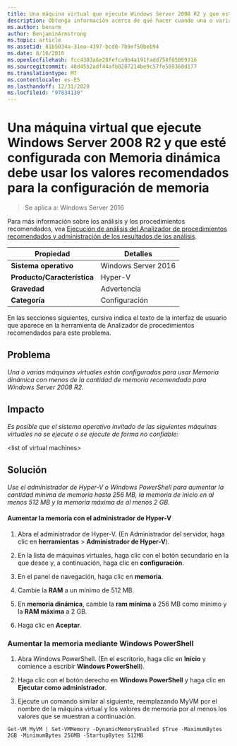 ```yaml
---
title: Una máquina virtual que ejecute Windows Server 2008 R2 y que esté configurada con Memoria dinámica debe usar los valores recomendados para la configuración de memoria
description: Obtenga información acerca de qué hacer cuando una o varias máquinas virtuales están configuradas para usar Memoria dinámica con menos de la cantidad de memoria recomendada para Windows Server 2008 R2.
ms.author: benarm
author: BenjaminArmstrong
ms.topic: article
ms.assetid: 81b5034a-31ea-4397-bcd0-7b9ef50beb94
ms.date: 8/16/2016
ms.openlocfilehash: fcc4303a6e28fefca9b4a191fadd758f65069316
ms.sourcegitcommit: 48d45b2adf44afb0207214be9c57fe589360d177
ms.translationtype: MT
ms.contentlocale: es-ES
ms.lasthandoff: 12/31/2020
ms.locfileid: "97834130"
---
```

# <a name="a-virtual-machine-running-windows-server-2008-r2-and-configured-with-dynamic-memory-should-use-recommended-values-for-memory-settings"></a>Una máquina virtual que ejecute Windows Server 2008 R2 y que esté configurada con Memoria dinámica debe usar los valores recomendados para la configuración de memoria

>Se aplica a: Windows Server 2016

Para más información sobre los análisis y los procedimientos recomendados, vea [Ejecución de análisis del Analizador de procedimientos recomendados y administración de los resultados de los análisis](https://go.microsoft.com/fwlink/p/?LinkID=223177).

|Propiedad|Detalles|
|-|-|
|**Sistema operativo**|Windows Server 2016|
|**Producto/Característica**|Hyper-V|
|**Gravedad**|Advertencia|
|**Categoría**|Configuración|

En las secciones siguientes, cursiva indica el texto de la interfaz de usuario que aparece en la herramienta de Analizador de procedimientos recomendados para este problema.

## <a name="issue"></a>Problema
*Una o varias máquinas virtuales están configuradas para usar Memoria dinámica con menos de la cantidad de memoria recomendada para Windows Server 2008 R2.*

## <a name="impact"></a>Impacto
*Es posible que el sistema operativo invitado de las siguientes máquinas virtuales no se ejecute o se ejecute de forma no confiable:*

\<list of virtual machines>

## <a name="resolution"></a>Solución
*Use el administrador de Hyper-V o Windows PowerShell para aumentar la cantidad mínima de memoria hasta 256 MB, la memoria de inicio en al menos 512 MB y la memoria máxima de al menos 2 GB.*

#### <a name="increase-memory-using-hyper-v-manager"></a>Aumentar la memoria con el administrador de Hyper-V

1.  Abra el administrador de Hyper-V. (En Administrador del servidor, haga clic en **herramientas**  >  **Administrador de Hyper-V**).

2.  En la lista de máquinas virtuales, haga clic con el botón secundario en la que desee y, a continuación, haga clic en **configuración**.

3.  En el panel de navegación, haga clic en **memoria**.

4.  Cambie la **RAM** a un mínimo de 512 MB.

5.  En **memoria dinámica**, cambie la **ram mínima** a 256 MB como mínimo y la **RAM máxima** a 2 GB.

6.  Haga clic en **Aceptar**.

### <a name="increase-memory-using-windows-powershell"></a>Aumentar la memoria mediante Windows PowerShell

1.  Abra Windows PowerShell. (En el escritorio, haga clic en **Inicio** y comience a escribir **Windows PowerShell**).

2.  Haga clic con el botón derecho en **Windows PowerShell** y haga clic en **Ejecutar como administrador**.

3.  Ejecute un comando similar al siguiente, reemplazando MyVM por el nombre de la máquina virtual y los valores de memoria por al menos los valores que se muestran a continuación.

```
Get-VM MyVM | Set-VMMemory -DynamicMemoryEnabled $True -MaximumBytes 2GB -MinimumBytes 256MB -StartupBytes 512MB
```



